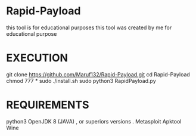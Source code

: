 # Rapid-Payload
this tool is for educational purposes
this tool was created by me for educational purpose

# EXECUTION

git clone https://github.com/Maruf132/Rapid-Payload.git
cd Rapid-Payload
chmod 777 *
sudo ./install.sh
sudo python3 RapidPayload.py

# REQUIREMENTS
python3
OpenJDK 8 (JAVA) , or superiors versions .
Metasploit
Apktool
Wine
